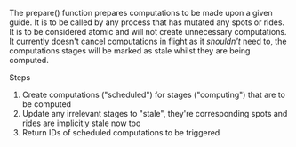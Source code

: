 The prepare() function prepares computations to be made upon a given guide.
It is to be called by any process that has mutated any spots or rides.
It is to be considered atomic and will not create unnecessary computations.
It currently doesn't cancel computations in flight as it _shouldn't_ need to, the computations stages will be marked as stale whilst they are being computed.

Steps

1. Create computations ("scheduled") for stages ("computing") that are to be computed
2. Update any irrelevant stages to "stale", they're corresponding spots and rides are implicitly stale now too
3. Return IDs of scheduled computations to be triggered
